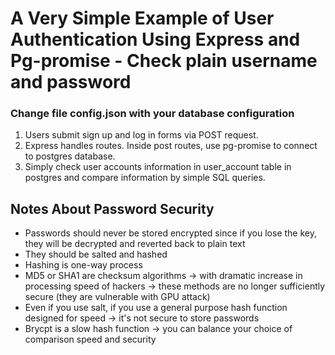 # A Very Simple Example of User Authentication Using Express and Pg-promise - Check plain username and password
### Change file config.json with your database configuration
1. Users submit sign up and log in forms via POST request.
2. Express handles routes. Inside post routes, use pg-promise to connect to postgres database.
3. Simply check user accounts information in user_account table in postgres and compare information by simple SQL queries.

## Notes About Password Security
* Passwords should never be stored encrypted since if you lose the key, they will be decrypted and reverted back to plain text
* They should be salted and hashed
* Hashing is one-way process
* MD5 or SHA1 are checksum algorithms -> with dramatic increase in processing speed of hackers -> these methods are no longer sufficiently secure (they are vulnerable with GPU attack)
* Even if you use salt, if you use a general purpose hash function designed for speed -> it's not secure to store passwords
* Brycpt is a slow hash function -> you can balance your choice of comparison speed and security 